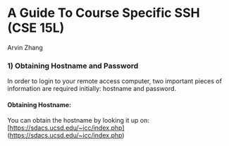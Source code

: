 # A Guide To Course Specific SSH (CSE 15L)

Arvin Zhang

### 1) Obtaining Hostname and Password

In order to login to your remote access computer, two important pieces of information are required initially: hostname and password.

#### Obtaining Hostname:

You can obtain the hostname by looking it up on:
[https://sdacs.ucsd.edu/~icc/index.php] (https://sdacs.ucsd.edu/~icc/index.php)
